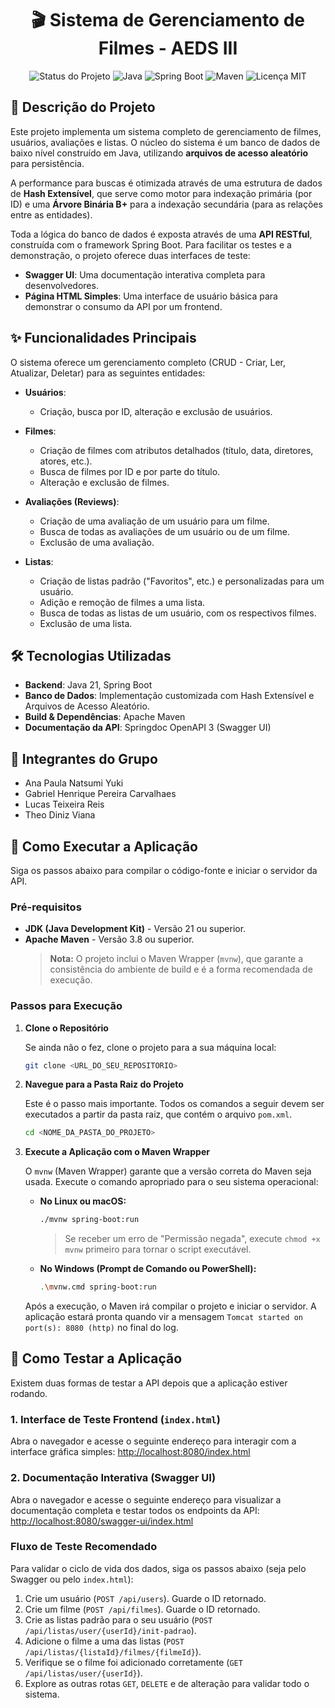 
<h1 align="center">🎬 Sistema de Gerenciamento de Filmes - AEDS III</h1>

<p align="center">
  <img src="https://img.shields.io/badge/Status-Em%20Andamento-yellow?style=for-the-badge" alt="Status do Projeto">
  <img src="https://img.shields.io/badge/Java-21-blue?style=for-the-badge&logo=openjdk" alt="Java">
  <img src="https://img.shields.io/badge/Spring_Boot-3.3+-green?style=for-the-badge&logo=spring" alt="Spring Boot">
  <img src="https://img.shields.io/badge/Maven-3.8+-red?style=for-the-badge&logo=apache-maven" alt="Maven">
  <img src="https://img.shields.io/badge/Licença-MIT-informational?style=for-the-badge" alt="Licença MIT">
</p>

## 📝 Descrição do Projeto

Este projeto implementa um sistema completo de gerenciamento de filmes, usuários, avaliações e listas. O núcleo do sistema é um banco de dados de baixo nível construído em Java, utilizando **arquivos de acesso aleatório** para persistência.

A performance para buscas é otimizada através de uma estrutura de dados de **Hash Extensível**, que serve como motor para indexação primária (por ID) e uma **Árvore Binária B+** para a indexação secundária (para as relações entre as entidades).

Toda a lógica do banco de dados é exposta através de uma **API RESTful**, construída com o framework Spring Boot. Para facilitar os testes e a demonstração, o projeto oferece duas interfaces de teste:

-   **Swagger UI**: Uma documentação interativa completa para desenvolvedores.
-   **Página HTML Simples**: Uma interface de usuário básica para demonstrar o consumo da API por um frontend.

## ✨ Funcionalidades Principais

O sistema oferece um gerenciamento completo (CRUD - Criar, Ler, Atualizar, Deletar) para as seguintes entidades:

-   **Usuários**:
    -   Criação, busca por ID, alteração e exclusão de usuários.

-   **Filmes**:
    -   Criação de filmes com atributos detalhados (título, data, diretores, atores, etc.).
    -   Busca de filmes por ID e por parte do título.
    -   Alteração e exclusão de filmes.

-   **Avaliações (Reviews)**:
    -   Criação de uma avaliação de um usuário para um filme.
    -   Busca de todas as avaliações de um usuário ou de um filme.
    -   Exclusão de uma avaliação.

-   **Listas**:
    -   Criação de listas padrão ("Favoritos", etc.) e personalizadas para um usuário.
    -   Adição e remoção de filmes a uma lista.
    -   Busca de todas as listas de um usuário, com os respectivos filmes.
    -   Exclusão de uma lista.

## 🛠️ Tecnologias Utilizadas

-   **Backend**: Java 21, Spring Boot
-   **Banco de Dados**: Implementação customizada com Hash Extensível e Arquivos de Acesso Aleatório.
-   **Build & Dependências**: Apache Maven
-   **Documentação da API**: Springdoc OpenAPI 3 (Swagger UI)

## 👥 Integrantes do Grupo

-   Ana Paula Natsumi Yuki
-   Gabriel Henrique Pereira Carvalhaes
-   Lucas Teixeira Reis
-   Theo Diniz Viana

## 🚀 Como Executar a Aplicação

Siga os passos abaixo para compilar o código-fonte e iniciar o servidor da API.

### Pré-requisitos

-   **JDK (Java Development Kit)** - Versão 21 ou superior.
-   **Apache Maven** - Versão 3.8 ou superior.
    > **Nota:** O projeto inclui o Maven Wrapper (`mvnw`), que garante a consistência do ambiente de build e é a forma recomendada de execução.

### Passos para Execução

1.  **Clone o Repositório**

    Se ainda não o fez, clone o projeto para a sua máquina local:
    ```bash
    git clone <URL_DO_SEU_REPOSITORIO>
    ```

2.  **Navegue para a Pasta Raiz do Projeto**

    Este é o passo mais importante. Todos os comandos a seguir devem ser executados a partir da pasta raiz, que contém o arquivo `pom.xml`.
    ```bash
    cd <NOME_DA_PASTA_DO_PROJETO>
    ```

3.  **Execute a Aplicação com o Maven Wrapper**

    O `mvnw` (Maven Wrapper) garante que a versão correta do Maven seja usada. Execute o comando apropriado para o seu sistema operacional:

    -   **No Linux ou macOS:**
        ```bash
        ./mvnw spring-boot:run
        ```
        > Se receber um erro de "Permissão negada", execute `chmod +x mvnw` primeiro para tornar o script executável.

    -   **No Windows (Prompt de Comando ou PowerShell):**
        ```bash
        .\mvnw.cmd spring-boot:run
        ```

    Após a execução, o Maven irá compilar o projeto e iniciar o servidor. A aplicação estará pronta quando vir a mensagem `Tomcat started on port(s): 8080 (http)` no final do log.

## 🧪 Como Testar a Aplicação

Existem duas formas de testar a API depois que a aplicação estiver rodando.

### 1. Interface de Teste Frontend (`index.html`)

Abra o navegador e acesse o seguinte endereço para interagir com a interface gráfica simples:
[http://localhost:8080/index.html](http://localhost:8080/index.html)

### 2. Documentação Interativa (Swagger UI)

Abra o navegador e acesse o seguinte endereço para visualizar a documentação completa e testar todos os endpoints da API:
[http://localhost:8080/swagger-ui/index.html](http://localhost:8080/swagger-ui/index.html)

### Fluxo de Teste Recomendado

Para validar o ciclo de vida dos dados, siga os passos abaixo (seja pelo Swagger ou pelo `index.html`):

1.  Crie um usuário (`POST /api/users`). Guarde o ID retornado.
2.  Crie um filme (`POST /api/filmes`). Guarde o ID retornado.
3.  Crie as listas padrão para o seu usuário (`POST /api/listas/user/{userId}/init-padrao`).
4.  Adicione o filme a uma das listas (`POST /api/listas/{listaId}/filmes/{filmeId}`).
5.  Verifique se o filme foi adicionado corretamente (`GET /api/listas/user/{userId}`).
6.  Explore as outras rotas `GET`, `DELETE` e de alteração para validar todo o sistema.
